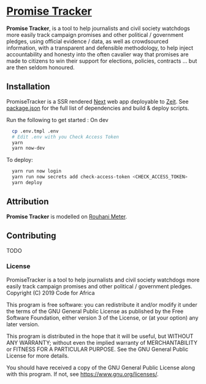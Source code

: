 # [Promise Tracker](https://promisetracker.codeforafrica.org)

**Promise Tracker**, is a tool to help journalists and civil society watchdogs more easily track campaign promises and other political / government pledges, using official evidence / data, as well as crowdsourced information, with a transparent and defensible methodology, to help inject accountability and honesty into the often cavalier way that promises are made to citizens to win their support for elections, policies, contracts ... but are then seldom honoured.

## Installation

PromiseTracker is a SSR rendered [Next](https://nextjs.org/) web app deployable to [Zeit](https://zeit.co). See [package.json](./package.json) for the full list of dependencies and build & deploy scripts.

Run the following to get started :
 On dev

```sh
  cp .env.tmpl .env
  # Edit .env with you Check Access Token
  yarn
  yarn now-dev
```

To deploy:

```sh
  yarn run now login
  yarn run now secrets add check-access-token <CHECK_ACCESS_TOKEN>
  yarn deploy
```

## Attribution

**Promise Tracker** is modelled on [Rouhani Meter](https://rouhanimeter.com).

## Contributing

TODO


### License

PromiseTracker is a tool to help journalists and civil society watchdogs more easily track campaign promises and other political / government pledges.
Copyright (C) 2019  Code for Africa

This program is free software: you can redistribute it and/or modify
it under the terms of the GNU General Public License as published by
the Free Software Foundation, either version 3 of the License, or
(at your option) any later version.

This program is distributed in the hope that it will be useful,
but WITHOUT ANY WARRANTY; without even the implied warranty of
MERCHANTABILITY or FITNESS FOR A PARTICULAR PURPOSE.  See the
GNU General Public License for more details.

You should have received a copy of the GNU General Public License
along with this program.  If not, see <https://www.gnu.org/licenses/>.
